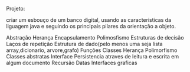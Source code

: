 Projeto:

criar um esbouço de um banco digital, usando as caracteristicas da liguagem java e seguindo os principais pilares 
da orientação a objeto.

Abstração
Herança
Encapsulamento
Polimosfismo
Estruturas de decisão 
Laços de repetição 
Estrutura de dado(pelo menos uma seja lista array,dicionario, arvore,grafo)
Funções
Classes
Herança
Polimorfismo
Classes abstratas
Interface
Persistencia atraves de leitura e escrita em algum documento
Recursão 
Datas
Interfaces graficas

